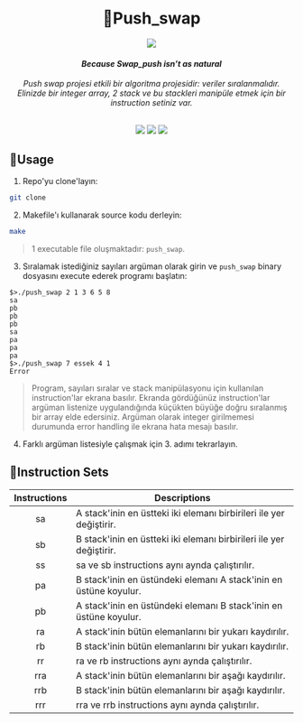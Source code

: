 <div align="center">
	<h1>🔗Push_swap</h1>
  
  <img src="https://i.redd.it/owgc2k3v0yz91.jpg"/>
  
  <p align="center">
	<h4><i>Because Swap_push isn’t as natural</i><br>
  </p></h4>
  <p align="center">
    <i>Push swap projesi etkili bir algoritma projesidir: veriler sıralanmalıdır. Elinizde bir integer array, 2 stack ve bu stackleri manipüle etmek için bir instruction setiniz var.</i>
  </p>
  <br />
	<img src="https://img.shields.io/badge/norminette-passing-success"/>
	<a href="https://developer.apple.com/library/archive/documentation/Performance/Conceptual/ManagingMemory/Articles/FindingLeaks.html"><img src="https://img.shields.io/badge/leaks-none-success" /></a>
	<img src="https://img.shields.io/badge/-84%2F125-success?logo=42&logoColor=fff" />
</div>

## 📝Usage
1. Repo'yu clone'layın:

```bash
git clone 
```

2. Makefile'ı kullanarak source kodu derleyin:
```bash
make
```

> 1 executable file oluşmaktadır: `push_swap`.

3. Sıralamak istediğiniz sayıları argüman olarak girin ve `push_swap` binary dosyasını execute ederek programı başlatın:
```shell
$>./push_swap 2 1 3 6 5 8
sa
pb
pb
pb
sa
pa
pa
pa
$>./push_swap 7 essek 4 1
Error
```

> Program, sayıları sıralar ve stack manipülasyonu için kullanılan instruction'lar ekrana basılır. Ekranda gördüğünüz instruction'lar argüman listenize uygulandığında küçükten büyüğe doğru sıralanmış bir array elde edersiniz. Argüman olarak integer girilmemesi durumunda error handling ile ekrana hata mesajı basılır.

4. Farklı argüman listesiyle çalışmak için 3. adımı tekrarlayın.


## 🔎Instruction Sets
| Instructions  | Descriptions  |
|:-------------:|---------------|
| sa            | A stack'inin en üstteki iki elemanı birbirileri ile yer değiştirir.   |
| sb            | B stack'inin en üstteki iki elemanı birbirileri ile yer değiştirir.   |
| ss            | sa ve sb instructions aynı aynda çalıştırılır.                        |
| pa            | B stack'inin en üstündeki elemanı A stack'inin en üstüne koyulur.     |
| pb            | A stack'inin en üstündeki elemanı B stack'inin en üstüne koyulur.     |
| ra            | A stack'inin bütün elemanlarını bir yukarı kaydırılır.                |
| rb            | B stack'inin bütün elemanlarını bir yukarı kaydırılır.                |
| rr            | ra ve rb instructions aynı aynda çalıştırılır.                        |
| rra           | A stack'inin bütün elemanlarını bir aşağı kaydırılır.                 |
| rrb           | B stack'inin bütün elemanlarını bir aşağı kaydırılır.                 |
| rrr           | rra ve rrb instructions aynı aynda çalıştırılır.                      |




